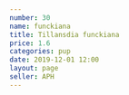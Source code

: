 ```yaml
---
number: 30
name: funckiana
title: Tillansdia funckiana
price: 1.6
categories: pup
date: 2019-12-01 12:00
layout: page
seller: APH
---
```

